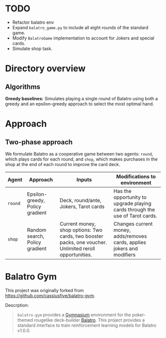 # TODO
- Refactor balatro env
- Expand `balatro_game.py` to include all eight rounds of the standard game.
- Modify `BalatroGame` implementation to account for Jokers and special cards.
- Simulate shop task.


# Directory overview

## Algorithms
**Greedy baselines:** Simulates playing a single round of Balatro using both a greedy and an epsilon-greedy approach to select the most optimal hand.

# Approach

## Two-phase approach
We formulate Balatro as a cooperative game between two agents: `round`, which plays cards for each round, and `shop`, which makes purchases in the shop at the end of each round to improve the card deck.

| Agent | Approach | Inputs | Modifications to environment |
|-------|----------|---------|----------------------------|
| `round` | Epsilon-greedy, Policy gradient | Deck, round/ante, Jokers, Tarot cards | Has the opportunity to upgrade playing cards through the use of Tarot cards. |
| `shop` | Random search, Policy gradient | Current money, shop options: Two cards, two booster packs, one voucher. Unlimited reroll opportunities. | Changes current money, adds/removes cards, applies jokers and modifiers |


# Balatro Gym
This project was originally forked from https://github.com/cassiusfive/balatro-gym.

Descrption:

> `balatro-gym` provides a [Gymnasium](https://gymnasium.farama.org/) environment for the poker-themed rougelike deck-builder [Balatro](https://www.playbalatro.com/). This project provides a standard interface to train reinforcement learning models for Balatro v1.0.0.
